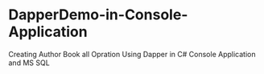 # DapperDemo-in-Console-Application
Creating Author Book all Opration Using Dapper in C# Console Application and MS SQL
